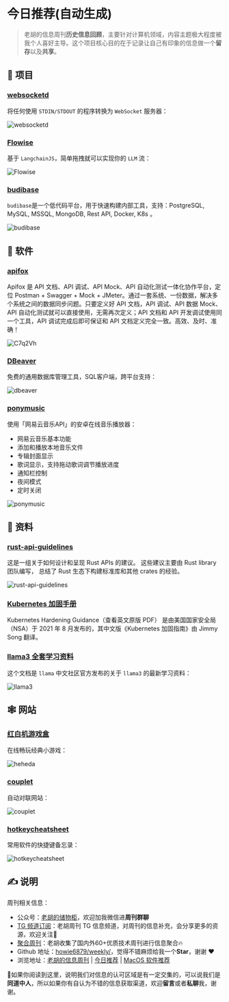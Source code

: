 # 今日推荐(自动生成)

> 老胡的信息周刊**历史信息回顾**，主要针对计算机领域，内容主题极大程度被我个人喜好主导。这个项目核心目的在于记录让自己有印象的信息做一个**留存**以及**共享**。


## 🎯 项目 

### [websocketd](https://github.com/joewalnes/websocketd)

将任何使用 `STDIN/STDOUT` 的程序转换为 `WebSocket` 服务器：

![websocketd](https://images-1252557999.file.myqcloud.com/uPic/websocketd.jpg) 

### [Flowise](https://github.com/FlowiseAI/Flowise)

基于 `LangchainJS`，简单拖拽就可以实现你的 `LLM` 流：

![Flowise](https://images-1252557999.file.myqcloud.com/uPic/Flowise.jpg) 

### [budibase](https://github.com/Budibase/budibase)

`budibase`是一个低代码平台，用于快速构建内部工具，支持：PostgreSQL, MySQL, MSSQL, MongoDB, Rest API, Docker, K8s 。

![budibase](https://images-1252557999.file.myqcloud.com/uPic/bCfcQe.jpg) 

## 🤖 软件 

### [apifox](https://www.apifox.cn/)

Apifox 是 API 文档、API 调试、API Mock、API 自动化测试一体化协作平台，定位 Postman + Swagger + Mock + JMeter。通过一套系统、一份数据，解决多个系统之间的数据同步问题。只要定义好 API 文档，API 调试、API 数据 Mock、API 自动化测试就可以直接使用，无需再次定义；API 文档和 API 开发调试使用同一个工具，API 调试完成后即可保证和 API 文档定义完全一致。高效、及时、准确！

![C7q2Vh](https://images-1252557999.file.myqcloud.com/uPic/C7q2Vh.png) 

### [DBeaver](https://github.com/dbeaver/dbeaver)

免费的通用数据库管理工具，SQL客户端，跨平台支持：

![dbeaver](https://images-1252557999.file.myqcloud.com/uPic/dbeaver.png) 

### [ponymusic](https://github.com/wangchenyan/ponymusic)

使用「网易云音乐API」的安卓在线音乐播放器：

- 网易云音乐基本功能
- 添加和播放本地音乐文件
- 专辑封面显示
- 歌词显示，支持拖动歌词调节播放进度
- 通知栏控制
- 夜间模式
- 定时关闭

![ponymusic](https://images-1252557999.file.myqcloud.com/uPic/ponymusic.jpg) 

## 👀 资料 

### [rust-api-guidelines](https://zjp-cn.github.io/api-guidelines/about.html)

这是一组关于如何设计和呈现 Rust APIs 的建议。 这些建议主要由 Rust library 团队编写， 总结了 Rust 生态下构建标准库和其他 crates 的经验。

![rust-api-guidelines](https://images-1252557999.file.myqcloud.com/uPic/rust-api-guidelines.jpg) 

### [Kubernetes 加固手册](https://github.com/rootsongjc/kubernetes-hardening-guidance)

Kubernetes Hardening Guidance（查看英文原版 PDF） 是由美国国家安全局（NSA）于 2021 年 8 月发布的，其中文版《Kubernetes 加固指南》由 Jimmy Song 翻译。 

### [llama3 全套学习资料](https://chinesellama.feishu.cn/wiki/XBKPwbhWriWCfrkmJhfcrS9Rnqc)

这个文档是 `llama` 中文社区官方发布的关于 `llama3` 的最新学习资料：

![llama3](https://images-1252557999.file.myqcloud.com/uPic/llama3.jpg) 

## 🕸 网站 

### [红白机游戏盒](https://nes.heheda.top/ "红白机游戏盒")

在线畅玩经典小游戏：

![heheda](https://images-1252557999.file.myqcloud.com/uPic/heheda.jpg) 

### [couplet](https://ai.binwang.me/couplet/)

自动对联网站：

![couplet](https://images-1252557999.file.myqcloud.com/uPic/couplet.jpg) 

### [hotkeycheatsheet](https://hotkeycheatsheet.com/zh)

常用软件的快捷键备忘录：

![hotkeycheatsheet](https://images-1252557999.file.myqcloud.com/uPic/hotkeycheatsheet.jpg) 

## ✍️ 说明

周刊相关信息：

- 公众号：[老胡的储物柜](https://images-1252557999.file.myqcloud.com/uPic/ETIbMe.jpg)，欢迎加我微信进**周刊群聊**
- [TG 频道订阅](https://t.me/howie_weekly)：老胡周刊 TG 信息频道，对周刊的信息补充，会分享更多的资源，欢迎关注👏
- [聚合周刊](https://www.fre321.com/weekly)：老胡收集了国内外60+优质技术周刊进行信息聚合🔥
- Github 地址：[howie6879/weekly/](https://github.com/howie6879/weekly/)，觉得不错麻烦给我一个**Star**，谢谢 ❤️
- 浏览地址：[老胡的信息周刊](https://weekly.howie6879.com) | [今日推荐](https://weekly.howie6879.com/recommend/index.html) | [MacOS 软件推荐](https://weekly.howie6879.com/soft/mac.html)

🙌如果你阅读到这里，说明我们对信息的认可区域是有一定交集的，可以说我们是**同道中人**，所以如果你有自认为不错的信息获取渠道，欢迎**留言**或者**私聊**我，谢谢。